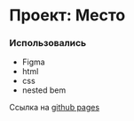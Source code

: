 # Проект: Место

### Использовались

* Figma
* html
* css
* nested bem

Ссылка на [github pages](localhost)
